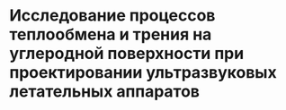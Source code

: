 
# Исследование процессов теплообмена и трения на углеродной поверхности при проектировании ультразвуковых летательных аппаратов

